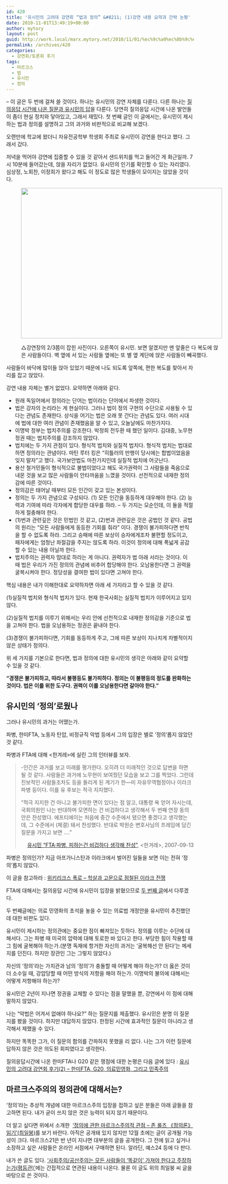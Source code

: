 ```yaml
---
id: 420
title: '유시민의 고려대 강연회 “법과 정의” &#8211; (1)강연 내용 요약과 간략 논평'
date: 2010-11-01T13:49:19+00:00
author: mytory
layout: post
guid: http://work.local/marx.mytory.net/2010/11/01/%ec%9c%a0%ec%8b%9c%eb%af%bc%ec%9d%98-%ea%b3%a0%eb%a0%a4%eb%8c%80-%ea%b0%95%ec%97%b0%ed%9a%8c-%eb%b2%95%ea%b3%bc-%ec%a0%95%ec%9d%98-1%ea%b0%95%ec%97%b0-%eb%82%b4%ec%9a%a9-%ec%9a%94/
permalink: /archives/420
categories:
  - 강연회/토론회 후기
tags:
  - 마르크스
  - 법
  - 유시민
  - 정의
---
```

&#8211; 이 글은 두 번에 걸쳐 쓸 것이다. 하나는 유시민의 강연 자체를 다룬다. 다른 하나는 <a href="http://spar2003.tistory.com/180" target="_blank" title="[http://spar2003.tistory.com/180]로 이동합니다.">질의응답 시간에 나온 질문과 유시민의 답</a>을 다룬다. 당연히 질의응답 시간에 나온 발언들이 좀더 현실 정치와 닿아있고, 그래서 재밌다.&nbsp;첫 번째 글인 이 글에서는, 유시민이 제시하는 법과 정의를 설명하고 그의 과거와 비판적으로 비교해 보겠다.

오랜만에 학교에 왔더니 자유전공학부 학생회 주최로 유시민이 강연을 한다고 했다. 그래서 갔다.

저녁을 먹어야 강연에 집중할 수 있을 것 같아서 샌드위치를 먹고 들어간 게 화근일까. 7시 10분에 들어갔는데, 앉을 자리가 없었다. 유시민의 인기를 확인할 수 있는 자리였다. 심상정, 노회찬, 이정희가 왔다고 해도 이 정도로 많은 학생들이 모이지는 않았을 것이다.<figure style="width: 540px" class="wp-caption aligncenter">

<img src="http://work.local/marx.mytory.net/wp-content/uploads/1/cfile29.uf.141BD9374CCEB7E710BD02.jpg" width="540" height="403" alt="" filename="cfile29.uf.141BD9374CCEB7E710BD02.jpg" filemime="" /><figcaption class="wp-caption-text">△강연장의 2/3쯤이 잡힌 사진이다. 오른쪽이 유시민. 보면 알겠지만 맨 앞줄은 다 복도에 앉은 사람들이다. 벽 옆에 서 있는 사람들 옆에는 또 별 옆 계단에 앉은 사람들이 빼곡했다.</figcaption></figure> 

사람들이 바닥에 많이들 앉아 있었기 때문에 나도 되도록 앞쪽에, 편한 복도를 찾아서 자리를 잡고 앉았다.

강연 내용 자체는 별거 없었다. 요약하면 아래와 같다.

  * 원래 독일어에서 정의라는 단어는 법이라는 단어에서 파생한 것이다.
  * 법은 강자의 논리라는 게 현실이다. 그러나 법이 정의 구현의 수단으로 사용될 수 있다는 관념도 존재한다. 상식을 어기는 법은 오래 못 간다는 관념도 있다. 여러 시대에 법에 대한 여러 관념이 존재했음을 알 수 있고, 오늘날에도 마찬가지다.
  * 이명박 정부는 법치주의를 강조한다. 박정희 전두환 때 했던 일이다. 김대중, 노무현 정권 때는 법치주의를 강조하지 않았다.
  * 법치에는 두 가지 관점이 있다. 형식적 법치와 실질적 법치다. 형식적 법치는 법대로 하면 정의라는 관념이다. 마틴 루터 킹은 &#8220;히틀러의 만행이 당시에는 합법이었음을 잊지 말자&#8221;고 했다. 국가보안법도 마찬가지인데 실질적 법치에 어긋난다.
  * 용산 철거민들이 형식적으로 불법이었다고 해도 국가권력이 그 사람들을 죽음으로 내몬 것을 보고 많은 사람들이 안타까움을 느꼈을 것이다. 선천적으로 내재한 정의감에 따른 것이다.
  * 정의감은 태어날 때부터 모든 인간이 갖고 있는 본성이다.
  * 정의는 두 가지 관념으로 구성되다. (1) 모든 인간을 동등하게 대우해야 한다. (2) 능력과 기여에 따라 각자에게 합당한 대우를 하라. &#8211; 두 가지는 모순인데, 이 둘을 적절하게 절충해야 한다.
  * (1)번과 관련깊은 것은 민법인 것 같고, (2)번과 관련깊은 것은 공법인 것 같다. 공법의 원리는 &#8220;모든 사람들에게 동등한 기회를 줘라&#8221; 이다. 경쟁이 불가피하다면 반칙을 할 수 없도록 하라. 그리고 승패에 따른 보상이 승자에게조차 불편할 정도이고, 패자에게는 엄청난 좌절감을 주지는 않도록 하라. 이것이 정의에 대해 폭넓게 공감할 수 있는 내용 아닐까 한다.
  * 법치주의는 권력자 맘대로 하라는 게 아니다. 권력자가 법 아래 서라는 것이다. 이 때 법은 우리가 가진 정의의 관념에 비추어 합당해야 한다. 오남용한다면 그 권력을 굴복시켜야 한다. 정당성을 결여한 법이 있다면 고쳐야 한다.

핵심 내용은 내가 이해한대로 요약하자면 아래 세 가지라고 할 수 있을 것 같다.

(1)실질적 법치와 형식적 법치가 있다. 현재 한국사회는 실질적 법치가 이루어지고 있지 않다.

(2)실질적 법치를 이루기 위해서는 우리 안에 선천적으로 내재한 정의감을 기준으로 법을 고쳐야 한다. 법을 오남용하는 정권은 끝내야 한다.

(3)경쟁이 불가피하다면, 기회를 동등하게 주고, 그에 따른 보상이 지나치게 차별적이지 않은 상태가 정의다.

위 세 가지를 기본으로 한다면, 법과 정의에 대한 유시민의 생각은 아래와 같이 요약할 수 있을 것 같다.

**&#8220;경쟁은 불가피하고, 따라서 불평등도 불가피하다. 정의는 이 불평등의 정도를 완화하는 것이다. 법은 이를 위한 도구다. 권력이 이를 오남용한다면 갈아야 한다.&#8221;**

## 유시민의 ‘정의’로웠나

그러나 유시민의 과거는 어땠는가.

파병, 한미FTA, 노동자 탄압, 비정규직 악법 등에서 그의 입장은 별로 ‘정의’롭지 않았던 것 같다.

파병과 FTA에 대해 &lt;한겨레&gt;에 실린 그의 인터뷰를 보자.

> -인간은 과거를 보고 미래를 평가한다. 오히려 더 미래적인 것으로 답변을 하면 될 것 같다. 사람들은 과거에 노무현이 보여줬던 모습을 보고 그를 찍었다. 그런데 진보적인 사람들조차도 등을 돌리게 된 계기가 한―미 자유무역협정이나 이라크 파병 등이다. 이를 유 후보는 적극 지지했다. 
> 
> “적극 지지한 건 아니고 불가피한 면이 있다는 점 알고, 대통령 욕 얻어 자시는데, 국회의원인 나는 반대하며 모면하는 건 비겁하다고 생각해서 두 번째 연장 동의안은 찬성했다. 에프티에이는 처음에 중간 수준에서 됐으면 좋겠다고 생각했는데, 그 수준에서 (체결) 돼서 찬성했다. 반대로 박원순 변호사님의 프레임에 담긴 질문을 가지고 보면 ….”
> 
> <p style="text-align: right; ">
>   <a href="http://www.hani.co.kr/arti/politics/politics_general/235928.html" target="_blank" title="[http://www.hani.co.kr/arti/politics/politics_general/235928.html]로 이동합니다.">유시민 “FTA·파병, 피하는건 비겁하다 생각해 찬성”</a>, &lt;한겨레&gt;,&nbsp;2007-09-13
> </p>

파병은 정의인가? 지금 아프가니스탄과 이라크에서 벌어진 일들을 보면 이는 전혀 ‘정의’롭지 않았다.

이 글을 참고하라 :&nbsp;<span id="tx_left_marker"></span><a href="http://www.left21.com/article/8772" target="_blank" title="[http://www.left21.com/article/8772]로 이동합니다.">위키리크스 폭로 &#8211;&nbsp;</a><a href="http://www.left21.com/article/8772" target="_blank" title="[http://www.left21.com/article/8772]로 이동합니다.">학살과 고문으로 점철된 이라크 전쟁</a><span id="tx_right_marker"></span>

FTA에 대해서는 질의응답 시간에 유시민이 입장을 밝혔으므로 <a href="http://spar2003.tistory.com/180" target="_blank" title="[http://spar2003.tistory.com/180]로 이동합니다.">두 번째 글</a>에서 다루겠다.

두 번째글에는 의료 민영화의 초석을 놓을 수 있는 의료법 개정안을 유시민이 추진했던 데 대한 비판도 있다.

유시민이 제시하는 정의관에는 중요한 점이 빠져있는 듯하다. 정의를 이루는 수단에 대해서다. 그는 파병 때 미국의 압력에 대해 토로한 바 있다고 한다. 부당한 힘이 작용할 때 그 힘에 굴복해야 하는가.(분명 독재에 항거한 자신의 과거는 &#8216;굴복해선 안 된다&#8217;는 메세지를 던진다. 하지만 장관인 그는 그렇지 않았다.)&nbsp;

자신의 &#8216;정의&#8217;라는 가치관과 남의 &#8216;정의&#8217;가 충돌할 때 어떻게 해야 하는가? 더 옳은 것이 더 소수일 때, 강압당할 때 어떤 방식의 저항을 해야 하는가. 이명박의 불의에 대해서는 어떻게 저항해야 하는가?&nbsp;

유시민은 2년이 지나면 정권을 교체할 수 있다는 점을 말했을 뿐, 강연에서 이 점에 대해 말하지 않았다.

나는 &#8220;악법은 어겨서 없애야 하나요?&#8221; 하는 질문지를 제출했다. 유시민은 분명 이 질문지를 봤을 것이다. 하지만 대답하지 않았다. 한정된 시간에 효과적인 질문이 아니라고 생각해서 제했을 수 있다.&nbsp;

하지만 똑똑한 그가, 이 질문의 함의를 간파하지 못했을 리 없다. 나는 그가 이런 질문에 답하지 않은 것은 의도된 회피였다고 생각한다.

질의응답시간에 나온 한미FTA나 G20 같은 쟁점에 대한 논평은 다음 글에 있다 :&nbsp;<a href="http://spar2003.tistory.com/180" target="_blank" title="[http://spar2003.tistory.com/180]로 이동합니다.">유시민의 고려대 강연회 후기(2) &#8211; 한미FTA, G20, 의료민영화, 그리고 민족주의</a>

## 마르크스주의의 정의관에 대해서는?

‘정의’라는 추상적 개념에 대한 마르크스주의 입장을 접하고 싶은 분들은 아래 글들을 참고하면 된다. 내가 굳이 쓰지 않은 것은 능력이 되지 않기 때문이다.

더 알고 싶다면 위에서 소개한&nbsp;&nbsp;<a href="http://marx21.or.kr/article/pageView.marx?articleNo=82&pageNo=1" target="_blank" title="[http://marx21.or.kr/article/pageView.marx?articleNo=82&pageNo=1]로 이동합니다.">‘정의에 관한 마르크스주의적 관점 &#8211; 존 롤즈 《정의론》 읽기’(최일붕)</a>를 보기 바란다. 아직은 공개돼 있지 않지만 12월 초에는 글이 공개될 가능성이 크다. 마르크스21은 반 년이 지나면 대부분의 글을 공개한다. 그 전에 읽고 싶거나 소장하고 싶은 사람들은 온라인 서점에서 구매하면 된다. 알라딘, 예스24 등에 다 판다.

내가 쓴 글도 있다. <a href="http://spar2003.tistory.com/171" target="_blank" title="[http://spar2003.tistory.com/171]로 이동합니다.">‘사회주의/공산주의는 모든 사람들이 ‘똑같이’ 가져야 한다고 주장하는가(평등관)’</a>에는 간접적으로 연관된 내용이 나온다. 물론 이 글도 위의 최일붕 씨 글을 바탕으로 쓴 것이다.
